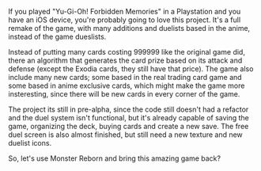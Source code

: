 If you played "Yu-Gi-Oh! Forbidden Memories" in a Playstation and you have an iOS device, you're probably going to love this project. It's a full remake of the game, with many additions and duelists based in the anime, instead of the game dueslists.

Instead of putting many cards costing 999999 like the original game did, there an algorithm that generates the card prize based on its attack and defense (except the Exodia cards, they still have that price). The game also include many new cards; some based in the real trading card game and some based in anime exclusive cards, which might make the game more insteresting, since there will be new cards in every corner of the game.

The project its still in pre-alpha, since the code still doesn't had a refactor and the duel system isn't functional, but it's already capable of saving the game, organizing the deck, buying cards and create a new save. The free duel screen is also almost finished, but still need a new texture and new duelist icons.

So, let's use Monster Reborn and bring this amazing game back?
